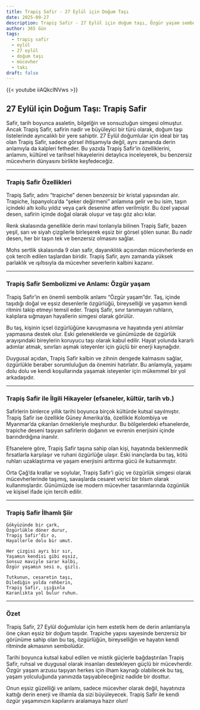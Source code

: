 ```yaml
---
title: Trapiş Safir - 27 Eylül için Doğum Taşı
date: 2025-09-27
description: Trapiş Safir - 27 Eylül için doğum taşı, Özgür yaşam sembolü. Bu özel taşın derin anlamını öğrenin.
author: 365 Gün
tags:
  - trapiş safir
  - eylül
  - 27 eylül
  - doğum taşı
  - mücevher
  - takı
draft: false
---
```


{{< youtube iiAQkclNVws >}}

## 27 Eylül için Doğum Taşı: Trapiş Safir

Safir, tarih boyunca asaletin, bilgelğin ve sonsuzluğun simgesi olmuştur. Ancak Trapiş Safir, safirin nadir ve büyüleyici bir türü olarak, doğum taşı listelerinde ayrıcalıklı bir yere sahiptir. 27 Eylül doğumlular için ideal bir taş olan Trapiş Safir, sadece görsel ihtişamıyla değil, aynı zamanda derin anlamıyla da kalpleri fetheder. Bu yazıda Trapiş Safir’in özelliklerini, anlamını, kültürel ve tarihsel hikayelerini detaylıca inceleyerek, bu benzersiz mücevherin dünyasını birlikte keşfedeceğiz.

---

### Trapiş Safir Özellikleri

Trapiş Safir, adını “trapiche” denen benzersiz bir kristal yapısından alır. Trapiche, İspanyolca’da “şeker değirmeni” anlamına gelir ve bu isim, taşın içindeki altı kollu yıldız veya çark desenine atfen verilmiştir. Bu özel yapısal desen, safirin içinde doğal olarak oluşur ve taşı göz alıcı kılar.

Renk skalasında genellikle derin mavi tonlarıyla bilinen Trapiş Safir, bazen yeşil, sarı ve siyah çizgilerle birleşerek eşsiz bir görsel şölen sunar. Bu nadir desen, her bir taşın tek ve benzersiz olmasını sağlar.

Mohs sertlik skalasında 9 olan safir, dayanıklılık açısından mücevherlerde en çok tercih edilen taşlardan biridir. Trapiş Safir, aynı zamanda yüksek parlaklık ve ışıltısıyla da mücevher severlerin kalbini kazanır.

---

### Trapiş Safir Sembolizmi ve Anlamı: Özgür yaşam

Trapiş Safir’in en önemli sembolik anlamı “Özgür yaşam”dır. Taş, içinde taşıdığı doğal ve eşsiz desenlerle özgürlüğü, bireyselliği ve yaşamın kendi ritmini takip etmeyi temsil eder. Trapiş Safir, sınır tanımayan ruhların, kalıplara sığmayan hayallerin simgesi olarak görülür.

Bu taş, kişinin içsel özgürlüğüne kavuşmasına ve hayatında yeni atılımlar yapmasına destek olur. Eski geleneklerde ve günümüzde de özgürlük arayışındaki bireylerin koruyucu taşı olarak kabul edilir. Hayat yolunda kararlı adımlar atmak, sınırları aşmak isteyenler için güçlü bir enerji kaynağıdır.

Duygusal açıdan, Trapiş Safir kalbin ve zihnin dengede kalmasını sağlar, özgürlükle beraber sorumluluğun da önemini hatırlatır. Bu anlamıyla, yaşamı dolu dolu ve kendi koşullarında yaşamak isteyenler için mükemmel bir yol arkadaşıdır.

---

### Trapiş Safir ile İlgili Hikayeler (efsaneler, kültür, tarih vb.)

Safirlerin binlerce yıllık tarihi boyunca birçok kültürde kutsal sayılmıştır. Trapiş Safir ise özellikle Güney Amerika’da, özellikle Kolombiya ve Myanmar’da çıkarılan örnekleriyle meşhurdur. Bu bölgelerdeki efsanelerde, trapiche deseni taşıyan safirlerin doğanın ve evrenin enerjisini içinde barındırdığına inanılır.

Efsanelere göre, Trapiş Safir taşına sahip olan kişi, hayatında beklenmedik fırsatlarla karşılaşır ve ruhani özgürlüğe ulaşır. Eski inançlarda bu taş, kötü ruhları uzaklaştırma ve yaşam enerjisini arttırma gücü ile kutsanmıştır.

Orta Çağ’da krallar ve soylular, Trapiş Safir’i güç ve özgürlük simgesi olarak mücevherlerinde taşımış, savaşlarda cesaret verici bir tılsım olarak kullanmışlardır. Günümüzde ise modern mücevher tasarımlarında özgünlük ve kişisel ifade için tercih edilir.

---

### Trapiş Safir İlhamlı Şiir

```
Gökyüzünde bir çark,  
Özgürlükle döner durur,  
Trapiş Safir’dir o,  
Hayallerle dolu bir umut.

Her çizgisi ayrı bir sır,  
Yaşamın kendisi gibi eşsiz,  
Sonsuz maviyle sarar kalbi,  
Özgür yaşamın sesi o, gizli.

Tutkunun, cesaretin taşı,  
Dilediğin yolda rehberin,  
Trapiş Safir, ışığınla  
Karanlıkta yol bulur ruhun.
```

---

### Özet

Trapiş Safir, 27 Eylül doğumlular için hem estetik hem de derin anlamlarıyla öne çıkan eşsiz bir doğum taşıdır. Trapiche yapısı sayesinde benzersiz bir görünüme sahip olan bu taş, özgürlüğün, bireyselliğin ve hayatın kendi ritminde akmasının sembolüdür.

Tarihi boyunca kutsal kabul edilen ve mistik güçlerle bağdaştırılan Trapiş Safir, ruhsal ve duygusal olarak insanları destekleyen güçlü bir mücevherdir. Özgür yaşam arzusu taşıyan herkes için ilham kaynağı olabilecek bu taş, yaşam yolculuğunda yanınızda taşıyabileceğiniz nadide bir dosttur.

Onun eşsiz güzelliği ve anlamı, sadece mücevher olarak değil, hayatınıza kattığı derin enerji ve ilhamla da sizi büyüleyecek. Trapiş Safir ile kendi özgür yaşamınızın kapılarını aralamaya hazır olun!